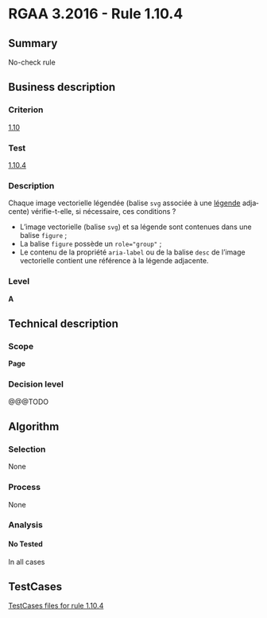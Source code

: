 # RGAA 3.2016 - Rule 1.10.4

## Summary
No-check rule


## Business description

### Criterion
[1.10](http://references.modernisation.gouv.fr/rgaa-accessibilite/2016/criteres.html#crit-1-10)

### Test
[1.10.4](http://references.modernisation.gouv.fr/rgaa-accessibilite/2016/criteres.html#test-1-10-4)

### Description
<div lang="fr">Chaque image vectorielle l&#xE9;gend&#xE9;e (balise <code lang="en">svg</code> associ&#xE9;e &#xE0; une <a href="http://references.modernisation.gouv.fr/rgaa-accessibilite/2016/glossaire.html#lgende-dimage">l&#xE9;gende</a> adjacente) v&#xE9;rifie-t-elle, si n&#xE9;cessaire, ces conditions&nbsp;? <ul><li>L&#x2019;image vectorielle (balise <code lang="en">svg</code>) et sa l&#xE9;gende sont contenues dans une balise <code lang="en">figure</code>&nbsp;;</li> <li>La balise <code lang="en">figure</code> poss&#xE8;de un <code lang="en">role="group"</code>&nbsp;;</li> <li>Le contenu de la propri&#xE9;t&#xE9; <code lang="en">aria-label</code> ou de la balise <code lang="en">desc</code> de l&#x2019;image vectorielle contient une r&#xE9;f&#xE9;rence &#xE0; la l&#xE9;gende adjacente.</li> </ul></div>

### Level
**A**


## Technical description

### Scope
**Page**

### Decision level
@@@TODO


## Algorithm

### Selection
None

### Process
None

### Analysis

#### No Tested
In all cases


##  TestCases

[TestCases files for rule 1.10.4](https://github.com/Asqatasun/Asqatasun/tree/develop/rules/rules-rgaa3.2016/src/test/resources/testcases/rgaa32016/Rgaa32016Rule011004/)



